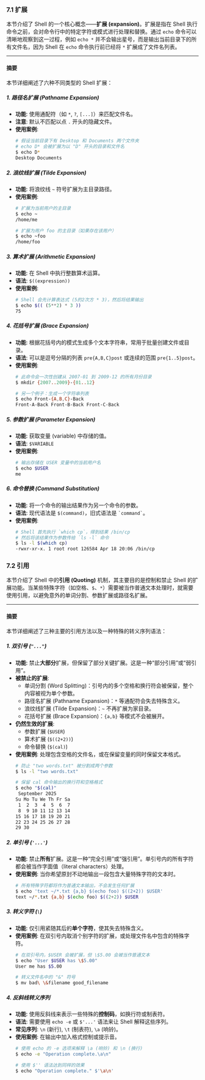 ### 7.1 扩展

本节介绍了 Shell 的一个核心概念——**扩展 (expansion)**。扩展是指在 Shell 执行命令之前，会对命令行中的特定字符或模式进行处理和替换。通过 `echo` 命令可以清晰地观察到这一过程，例如 `echo *` 并不会输出星号，而是输出当前目录下的所有文件名，因为 Shell 在 `echo` 命令执行前已经将 `*` 扩展成了文件名列表。

-----

#### 摘要

本节详细阐述了六种不同类型的 Shell 扩展：

##### 1\. 路径名扩展 (Pathname Expansion)

  * **功能**: 使用通配符（如 `*`, `?`, `[...]`）来匹配文件名。
  * **注意**: 默认不匹配以点 `.` 开头的隐藏文件。
  * **使用案例**:
    ```bash
    # 假设当前目录下有 Desktop 和 Documents 两个文件夹
    # echo D* 会被扩展为以 "D" 开头的目录和文件名
    $ echo D*
    Desktop Documents
    ```

##### 2\. 浪纹线扩展 (Tilde Expansion)

  * **功能**: 将浪纹线 `~` 符号扩展为主目录路径。
  * **使用案例**:
    ```bash
    # 扩展为当前用户的主目录
    $ echo ~
    /home/me

    # 扩展为用户 foo 的主目录（如果存在该用户）
    $ echo ~foo
    /home/foo
    ```

##### 3\. 算术扩展 (Arithmetic Expansion)

  * **功能**: 在 Shell 中执行整数算术运算。
  * **语法**: `$((expression))`
  * **使用案例**:
    ```bash
    # Shell 会先计算表达式 (5的2次方 * 3)，然后将结果输出
    $ echo $(( (5**2) * 3 ))
    75
    ```

##### 4\. 花括号扩展 (Brace Expansion)

  * **功能**: 根据花括号内的模式生成多个文本字符串，常用于批量创建文件或目录。
  * **语法**: 可以是逗号分隔的列表 `pre{A,B,C}post` 或连续的范围 `pre{1..5}post`。
  * **使用案例**:
    ```bash
    # 此命令会一次性创建从 2007-01 到 2009-12 的所有月份目录
    $ mkdir {2007..2009}-{01..12}

    # 另一个例子：生成一个字符串列表
    $ echo Front-{A,B,C}-Back
    Front-A-Back Front-B-Back Front-C-Back
    ```

##### 5\. 参数扩展 (Parameter Expansion)

  * **功能**: 获取变量 (variable) 中存储的值。
  * **语法**: `$VARIABLE`
  * **使用案例**:
    ```bash
    # 输出存储在 USER 变量中的当前用户名
    $ echo $USER
    me
    ```

##### 6\. 命令替换 (Command Substitution)

  * **功能**: 将一个命令的输出结果作为另一个命令的参数。
  * **语法**: 现代语法是 `$(command)`，旧式语法是 `` `command` ``。
  * **使用案例**:
    ```bash
    # Shell 首先执行 `which cp`，得到结果 /bin/cp
    # 然后将该结果作为参数传给 `ls -l` 命令
    $ ls -l $(which cp)
    -rwxr-xr-x. 1 root root 126584 Apr 18 20:06 /bin/cp
    ```


### 7.2 引用

本节介绍了 Shell 中的**引用 (Quoting)** 机制，其主要目的是控制和禁止 Shell 的扩展功能。当某些特殊字符（如空格、`$`、`*`）需要被当作普通文本处理时，就需要使用引用，以避免意外的单词分割、参数扩展或路径名扩展。

-----

#### 摘要

本节详细阐述了三种主要的引用方法以及一种特殊的转义序列语法：

##### 1\. 双引号 (`"..."`)

  * **功能**: 禁止**大部分**扩展，但保留了部分关键扩展。这是一种“部分引用”或“弱引用”。
  * **被禁止的扩展**:
      * 单词分割 (Word Splitting)：引号内的多个空格和换行符会被保留，整个内容被视为单个参数。
      * 路径名扩展 (Pathname Expansion)：`*` 等通配符会失去特殊含义。
      * 浪纹线扩展 (Tilde Expansion)：`~` 不再扩展为家目录。
      * 花括号扩展 (Brace Expansion)：`{a,b}` 等模式不会被展开。
  * **仍然生效的扩展**:
      * 参数扩展 (`$USER`)
      * 算术扩展 (`$((2+2))`)
      * 命令替换 (`$(cal)`)
  * **使用案例**: 处理包含空格的文件名，或在保留变量的同时保留文本格式。
    ```bash
    # 防止 "two words.txt" 被分割成两个参数
    $ ls -l "two words.txt"

    # 保留 cal 命令输出的换行符和空格格式
    $ echo "$(cal)"
     September 2025
    Su Mo Tu We Th Fr Sa
     1  2  3  4  5  6  7
     8  9 10 11 12 13 14
    15 16 17 18 19 20 21
    22 23 24 25 26 27 28
    29 30
    ```

##### 2\. 单引号 (`'...'`)

  * **功能**: 禁止**所有**扩展。这是一种“完全引用”或“强引用”。单引号内的所有字符都会被当作字面值（literal characters）处理。
  * **使用案例**: 当你希望原封不动地输出一段包含大量特殊字符的文本时。
    ```bash
    # 所有特殊字符都将作为普通文本输出，不会发生任何扩展
    $ echo 'text ~/*.txt {a,b} $(echo foo) $((2+2)) $USER'
    text ~/*.txt {a,b} $(echo foo) $((2+2)) $USER
    ```

##### 3\. 转义字符 (`\`)

  * **功能**: 仅引用紧随其后的**单个字符**，使其失去特殊含义。
  * **使用案例**: 在双引号内取消个别字符的扩展，或处理文件名中包含的特殊字符。
    ```bash
    # 在双引号内，$USER 会被扩展，但 \$5.00 会被当作普通文本
    $ echo "User $USER has \$5.00"
    User me has $5.00

    # 转义文件名中的 "&" 符号
    $ mv bad\ \&filename good_filename
    ```

##### 4\. 反斜线转义序列

  * **功能**: 使用反斜线来表示一些特殊的**控制码**，如换行符或制表符。
  * **语法**: 需要使用 `echo -e` 或 `$'...'` 语法来让 Shell 解释这些序列。
  * **常见序列**: `\n` (新行), `\t` (制表符), `\a` (响铃)。
  * **使用案例**: 在输出中加入格式控制或提示音。
    ```bash
    # 使用 echo 的 -e 选项来解释 \a (响铃) 和 \n (换行)
    $ echo -e "Operation complete.\a\n"

    # 使用 $'' 语法达到同样的效果
    $ echo "Operation complete." $'\a\n'
    ```